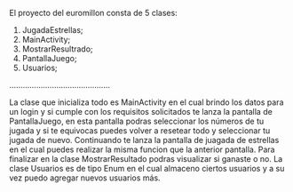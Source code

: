 El proyecto del euromillon consta de 5 clases: 
1. JugadaEstrellas;
2. MainActivity;
3. MostrarResultrado;
4. PantallaJuego;
5. Usuarios;
   
.............................................
   
La clase que inicializa todo es MainActivity en el cual brindo los datos para  un login y si cumple con los requisitos solicitados te lanza la pantalla de PantallaJuego,
en esta pantalla podras seleccionar los números de tu jugada y si te equivocas puedes volver a resetear todo y seleccionar tu jugada de nuevo.
Continuando te lanza la pantalla de juagada de estrellas en el cual puedes realizar la misma funcion que la anterior pantalla.
Para finalizar en la clase MostrarResultado podras visualizar si ganaste o no. La clase Usuarios es de tipo Enum en el cual almaceno ciertos usuarios y a su vez puedo agregar nuevos usuarios más.
